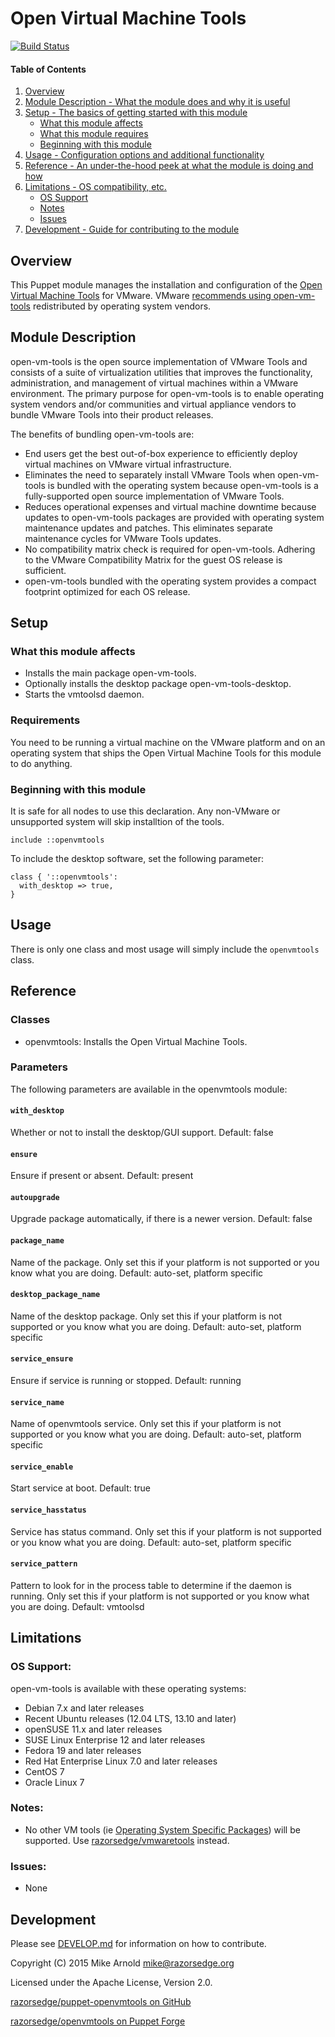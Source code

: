 # Open Virtual Machine Tools

[![Build Status](https://secure.travis-ci.org/razorsedge/puppet-openvmtools.png?branch=master)](http://travis-ci.org/razorsedge/puppet-openvmtools)

#### Table of Contents

1. [Overview](#overview)
2. [Module Description - What the module does and why it is useful](#module-description)
3. [Setup - The basics of getting started with this module](#setup)
    * [What this module affects](#what-this-module-affects)
    * [What this module requires](#requirements)
    * [Beginning with this module](#beginning-with-this-module)
4. [Usage - Configuration options and additional functionality](#usage)
5. [Reference - An under-the-hood peek at what the module is doing and how](#reference)
5. [Limitations - OS compatibility, etc.](#limitations)
    * [OS Support](#os-support)
    * [Notes](#notes)
    * [Issues](#issues)
6. [Development - Guide for contributing to the module](#development)

## Overview

This Puppet module manages the installation and configuration of the [Open Virtual Machine Tools](http://open-vm-tools.sourceforge.net/) for VMware.  VMware [recommends using open-vm-tools](http://kb.vmware.com/kb/2073803) redistributed by operating system vendors.

## Module Description

open-vm-tools is the open source implementation of VMware Tools and consists of a suite of virtualization utilities that improves the functionality, administration, and management of virtual machines within a VMware environment. The primary purpose for open-vm-tools is to enable operating system vendors and/or communities and virtual appliance vendors to bundle VMware Tools into their product releases.

The benefits of bundling open-vm-tools are:

* End users get the best out-of-box experience to efficiently deploy virtual machines on VMware virtual infrastructure.
* Eliminates the need to separately install VMware Tools when open-vm-tools is bundled with the operating system because open-vm-tools is a fully-supported open source implementation of VMware Tools.
* Reduces operational expenses and virtual machine downtime because updates to open-vm-tools packages are provided with operating system maintenance updates and patches. This eliminates separate maintenance cycles for VMware Tools updates.
* No compatibility matrix check is required for open-vm-tools. Adhering to the VMware Compatibility Matrix for the guest OS release is sufficient.
* open-vm-tools bundled with the operating system provides a compact footprint optimized for each OS release.

## Setup

### What this module affects

* Installs the main package open-vm-tools.
* Optionally installs the desktop package open-vm-tools-desktop.
* Starts the vmtoolsd daemon.

### Requirements

You need to be running a virtual machine on the VMware platform and on an operating system that ships the Open Virtual Machine Tools for this module to do anything.

### Beginning with this module

It is safe for all nodes to use this declaration.  Any non-VMware or unsupported system will skip installtion of the tools.
```puppet
include ::openvmtools
```

To include the desktop software, set the following parameter:
```puppet
class { '::openvmtools':
  with_desktop => true,
}
```

## Usage

There is only one class and most usage will simply include the `openvmtools` class.

## Reference

### Classes

* openvmtools: Installs the Open Virtual Machine Tools.

### Parameters

The following parameters are available in the openvmtools module:

#### `with_desktop`

Whether or not to install the desktop/GUI support.
Default: false

#### `ensure`

Ensure if present or absent.
Default: present

#### `autoupgrade`

Upgrade package automatically, if there is a newer version.
Default: false

#### `package_name`

Name of the package.  Only set this if your platform is not supported or you know what you are doing.
Default: auto-set, platform specific

#### `desktop_package_name`

Name of the desktop package.  Only set this if your platform is not supported or you know what you are doing.
Default: auto-set, platform specific

#### `service_ensure`

Ensure if service is running or stopped.
Default: running

#### `service_name`

Name of openvmtools service.  Only set this if your platform is not supported or you know what you are doing.
Default: auto-set, platform specific

#### `service_enable`

Start service at boot.
Default: true

#### `service_hasstatus`

Service has status command.  Only set this if your platform is not supported or you know what you are doing.
Default: auto-set, platform specific

#### `service_pattern`

Pattern to look for in the process table to determine if the daemon is running.  Only set this if your platform is not supported or you know what you are doing.
Default: vmtoolsd

## Limitations

### OS Support:

open-vm-tools is available with these operating systems:

* Debian 7.x and later releases
* Recent Ubuntu releases (12.04 LTS, 13.10 and later)
* openSUSE 11.x and later releases
* SUSE Linux Enterprise 12 and later releases
* Fedora 19 and later releases
* Red Hat Enterprise Linux 7.0 and later releases
* CentOS 7 
* Oracle Linux 7

### Notes:

* No other VM tools (ie [Operating System Specific Packages](http://packages.vmware.com/)) will be supported.  Use [razorsedge/vmwaretools](https://forge.puppetlabs.com/razorsedge/vmwaretools) instead.

### Issues:

* None

## Development

Please see [DEVELOP.md](DEVELOP.md) for information on how to contribute.

Copyright (C) 2015 Mike Arnold <mike@razorsedge.org>

Licensed under the Apache License, Version 2.0.

[razorsedge/puppet-openvmtools on GitHub](https://github.com/razorsedge/puppet-openvmtools)

[razorsedge/openvmtools on Puppet Forge](https://forge.puppetlabs.com/razorsedge/openvmtools)

